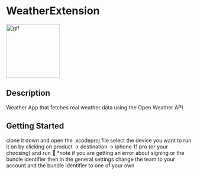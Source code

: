 # WeatherExtension

<img alt="gif" src="https://github.com/kgolder92/WeatherExtension/blob/main/WeatherExtension.mp4" width="145" />


## Description
Weather App that fetches real weather data using the Open Weather API


## Getting Started
clone it down and open the .xcodeproj file 
select the device you want to run it on by clicking on product -> destination -> iphone 11 pro (or your choosing)
and run 🎉
*note if you are getting an error about signing or the bundle identifier
then in the general settings change the team to your account and the bundle identifier to one of your own 

